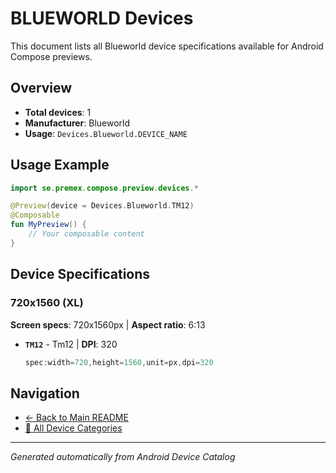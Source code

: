 # BLUEWORLD Devices

This document lists all Blueworld device specifications available for Android Compose previews.

## Overview

- **Total devices**: 1
- **Manufacturer**: Blueworld
- **Usage**: `Devices.Blueworld.DEVICE_NAME`

## Usage Example

```kotlin
import se.premex.compose.preview.devices.*

@Preview(device = Devices.Blueworld.TM12)
@Composable
fun MyPreview() {
    // Your composable content
}
```

## Device Specifications

### 720x1560 (XL)

**Screen specs**: 720x1560px | **Aspect ratio**: 6:13

- **`TM12`** - Tm12 | **DPI**: 320
  ```kotlin
  spec:width=720,height=1560,unit=px,dpi=320
  ```

## Navigation

- [← Back to Main README](../../README.md)
- [📱 All Device Categories](../README.md)

---
*Generated automatically from Android Device Catalog*
